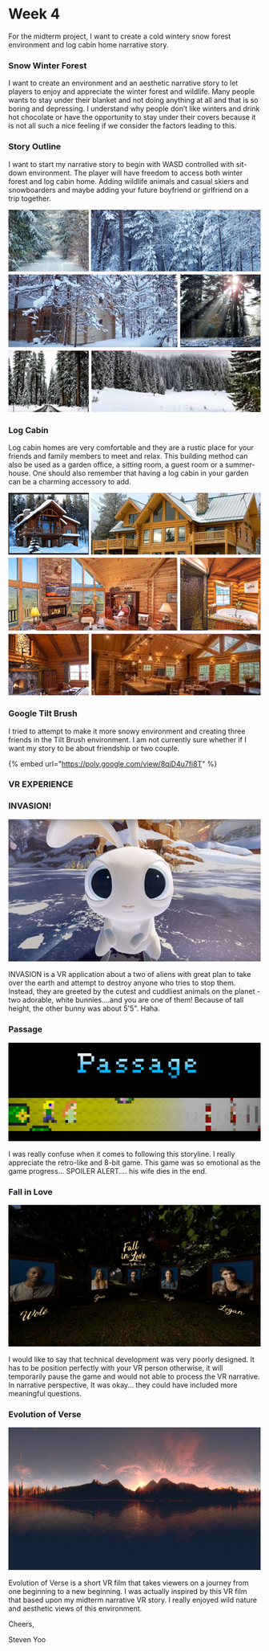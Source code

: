 # Week 4

For the midterm project, I want to create a cold wintery snow forest environment and log cabin home narrative story.

### Snow Winter Forest

I want to create an environment and an aesthetic narrative story to let players to enjoy and appreciate the winter forest and wildlife. Many people wants to stay under their blanket and not doing anything at all and that is so boring and depressing. I understand why people don’t like winters and drink hot chocolate or have the opportunity to stay under their covers because it is not all such a nice feeling if we consider the factors leading to this.

### Story Outline

I want to start my narrative story to begin with WASD controlled with sit-down environment. The player will have freedom to access both winter forest and log cabin home. Adding wildlife animals and casual skiers and snowboarders and maybe adding your future boyfriend or girlfriend on a trip together.

![Winter Snow Forest Mood Board ](../.gitbook/assets/snowmood.png)

### Log Cabin

Log cabin homes are very comfortable and they are a rustic place for your friends and family members to meet and relax. This building method can also be used as a garden office, a sitting room, a guest room or a summer-house. One should also remember that having a log cabin in your garden can be a charming accessory to add.

![Log Cabin Mood Board](../.gitbook/assets/logcabin.png)

### Google Tilt Brush

I tried to attempt to make it more snowy environment and creating three friends in the Tilt Brush environment. I am not currently sure whether if I want my story to be about friendship or two couple.

{% embed url="https://poly.google.com/view/8qjD4u7fi8T" %}

### VR EXPERIENCE

### INVASION!

![INVASION!](../.gitbook/assets/image%20%2818%29.png)

INVASION is a VR application about a two of aliens with great plan to take over the earth and attempt to destroy anyone who tries to stop them. Instead, they are greeted by the cutest and cuddliest animals on the planet - two adorable, white bunnies….and you are one of them! Because of tall height, the other bunny was about 5'5". Haha.

### Passage

![](../.gitbook/assets/image%20%285%29.png)

I was really confuse when it comes to following this storyline. I really appreciate the retro-like and 8-bit game. This game was so emotional as the game progress... SPOILER ALERT.... his wife dies in the end.

### Fall in Love

![Fall in Love](../.gitbook/assets/image%20%2812%29.png)

I would like to say that technical development was very poorly designed. It has to be position perfectly with your VR person otherwise, it will temporarily pause the game and would not able to process the VR narrative. In narrative perspective, It was okay... they could have included more meaningful questions.

### Evolution of Verse

![Evolution of Verse](../.gitbook/assets/image%20%2810%29.png)

Evolution of Verse is a short VR film that takes viewers on a journey from one beginning to a new beginning. I was actually inspired by this VR film that based upon my midterm narrative VR story. I really enjoyed wild nature and aesthetic views of this environment.

Cheers,

Steven Yoo

